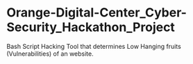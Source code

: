 # Orange-Digital-Center_Cyber-Security_Hackathon_Project
 Bash Script Hacking Tool that determines Low Hanging fruits (Vulnerabilities) of an website.
